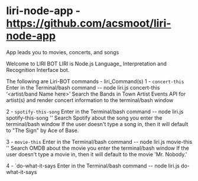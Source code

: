 # liri-node-app - https://github.com/acsmoot/liri-node-app
App leads you to movies, concerts, and songs

Welcome to LIRI BOT 
LIRI is Node.js Language_ Interpretation and Recognition Interface bot.
 
The following are Liri-BOT commands - 
 liri_Command(s)
 1 - `concert-this`
Enter in the Terminal/bash command -- node liri.js concert-this ‘<artist/band Name here>’
Search the Bands in Town Artist Events API for artist(s) and render concert information to the terminal/bash window
 
 2 - `spotify-this-song`
Enter in the Terminal/bash command -- node liri.js spotify-this-song '<song Name here>'
Search Spotify about the song you enter the terminal/bash window 
If the user doesn't type a song in, then it will default to "The Sign" by Ace of Base.
 
 3 - `movie-this`
Enter in the Terminal/bash command -- node liri.js movie-this '<movie Name here>'
Search OMDB about the movie you enter the terminal/bash window
 If the user doesn't type a movie in, then it will default to the movie 'Mr. Nobody.'
 
 4 - `do-what-it-says
Enter in the Terminal/bash command -- node liri.js do-what-it-says

